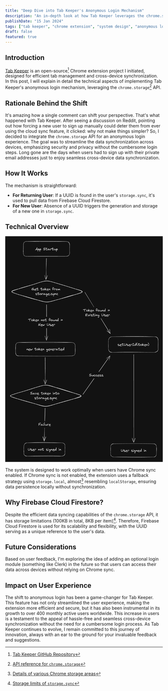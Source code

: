 ```yaml
---
title: "Deep Dive into Tab Keeper's Anonymous Login Mechanism"
description: "An in-depth look at how Tab Keeper leverages the chrome.storage API for efficient and secure cross-device synchronization"
publishDate: "15 Jan 2024"
tags: ["tab keeper", "chrome extension", "system design", "anonymous login"]
draft: false
featured: true
---
```


## Introduction

[Tab Keeper](https://chromewebstore.google.com/detail/tab-keeper-chrome-tab-man/gpibgniomobngodpnikhheifblbpbbah?ref=portfolio) is an open-source[^1] Chrome extension project I initiated, designed for efficient tab management and cross-device synchronization. In this post, I will explain in detail the technical aspects of implementing Tab Keeper's anonymous login mechanism, leveraging the `chrome.storage`[^2] API.

## Rationale Behind the Shift

It's amazing how a single comment can shift your perspective. That's what happened with Tab Keeper. After seeing a discussion on Reddit, pointing out how forcing a new user to sign up manually could deter them from ever using the cloud sync feature, it clicked: why not make things simpler? So, I decided to integrate the `chrome.storage` API for an anonymous login experience. The goal was to streamline the data synchronization across devices, emphasizing security and privacy without the cumbersome login steps. Long gone are the days when users had to sign up with their private email addresses just to enjoy seamless cross-device data synchronization.

## How It Works

The mechanism is straightforward:

- **For Returning User**: If a UUID is found in the user's `storage.sync`, it's used to pull data from Firebase Cloud Firestore.
- **For New User**: Absence of a UUID triggers the generation and storage of a new one in `storage.sync`.

## Technical Overview

![Tab Keeper's Anonymous Login Flow](./handling-anonymous-login.png)

The system is designed to work optimally when users have Chrome sync enabled. If Chrome sync is not enabled, the extension uses a fallback strategy using `storage.local`, almost[^3] resembling `localStorage`, ensuring data persistence locally without synchronization.

## Why Firebase Cloud Firestore?

Despite the efficient data syncing capabilities of the `chrome.storage` API, it has storage limitations (100KB in total, 8KB per item)[^4]. Therefore, Firebase Cloud Firestore is used for its scalability and flexibility, with the UUID serving as a unique reference to the user's data.

## Future Considerations

Based on user feedback, I'm exploring the idea of adding an optional login module (something like Clerk) in the future so that users can access their data across devices without relying on Chrome sync.

## Impact on User Experience

The shift to anonymous login has been a game-changer for Tab Keeper. This feature has not only streamlined the user experience, making the extension more efficient and secure, but it has also been instrumental in its growth to over 400 monthly active users worldwide. This increase in users is a testament to the appeal of hassle-free and seamless cross-device synchronization without the need for a cumbersome login process. As Tab Keeper continues to evolve, I remain committed to this journey of innovation, always with an ear to the ground for your invaluable feedback and suggestions.

[^1]: [Tab Keeper GitHub Repository](https://github.com/justine-george/tab-keeper-react-chrome-extension)
[^2]: [API reference for `chrome.storage`](https://developer.chrome.com/docs/extensions/reference/api/storage)
[^3]: [Details of various Chrome storage areas](https://developer.chrome.com/docs/extensions/reference/api/storage#storage_areas)
[^4]: [Storage limits of `storage.sync`](https://developer.chrome.com/docs/extensions/reference/api/storage#storage_areas)
